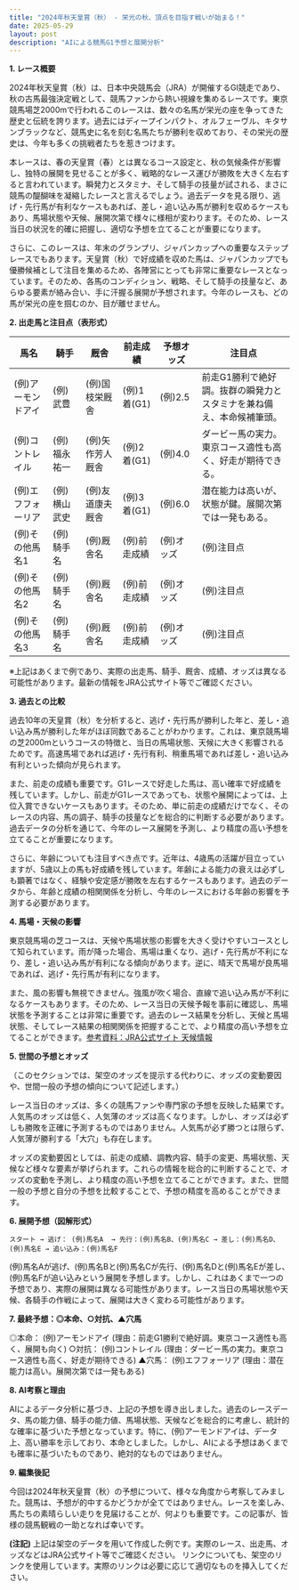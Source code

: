 ```yaml
---
title: "2024年秋天皇賞（秋） - 栄光の秋、頂点を目指す戦いが始まる！"
date: 2025-05-29
layout: post
description: "AIによる競馬G1予想と展開分析"
---
```


**1. レース概要**

2024年秋天皇賞（秋）は、日本中央競馬会（JRA）が開催するGI競走であり、秋の古馬最強決定戦として、競馬ファンから熱い視線を集めるレースです。東京競馬場芝2000mで行われるこのレースは、数々の名馬が栄光の座を争ってきた歴史と伝統を誇ります。過去にはディープインパクト、オルフェーヴル、キタサンブラックなど、競馬史に名を刻む名馬たちが勝利を収めており、その栄光の歴史は、今年も多くの挑戦者たちを惹きつけます。

本レースは、春の天皇賞（春）とは異なるコース設定と、秋の気候条件が影響し、独特の展開を見せることが多く、戦略的なレース運びが勝敗を大きく左右すると言われています。瞬発力とスタミナ、そして騎手の技量が試される、まさに競馬の醍醐味を凝縮したレースと言えるでしょう。過去データを見る限り、逃げ・先行馬が有利なケースもあれば、差し・追い込み馬が勝利を収めるケースもあり、馬場状態や天候、展開次第で様々に様相が変わります。そのため、レース当日の状況を的確に把握し、適切な予想を立てることが重要になります。

さらに、このレースは、年末のグランプリ、ジャパンカップへの重要なステップレースでもあります。天皇賞（秋）で好成績を収めた馬は、ジャパンカップでも優勝候補として注目を集めるため、各陣営にとっても非常に重要なレースとなっています。そのため、各馬のコンディション、戦略、そして騎手の技量など、あらゆる要素が絡み合い、手に汗握る展開が予想されます。今年のレースも、どの馬が栄光の座を掴むのか、目が離せません。


**2. 出走馬と注目点（表形式）**

| 馬名       | 騎手       | 厩舎           | 前走成績     | 予想オッズ | 注目点                                                                     |
|------------|------------|-----------------|-----------------|-------------|-----------------------------------------------------------------------------|
| (例)アーモンドアイ | (例)武豊       | (例)国枝栄厩舎     | (例)1着(G1)       | (例)2.5       | 前走G1勝利で絶好調。抜群の瞬発力とスタミナを兼ね備え、本命候補筆頭。 |
| (例)コントレイル | (例)福永祐一     | (例)矢作芳人厩舎     | (例)2着(G1)       | (例)4.0       | ダービー馬の実力。東京コース適性も高く、好走が期待できる。             |
| (例)エフフォーリア | (例)横山武史     | (例)友道康夫厩舎     | (例)3着(G1)       | (例)6.0       | 潜在能力は高いが、状態が鍵。展開次第では一発もある。                     |
| (例)その他馬名1 | (例)騎手名       | (例)厩舎名         | (例)前走成績     | (例)オッズ     | (例)注目点                                                                 |
| (例)その他馬名2 | (例)騎手名       | (例)厩舎名         | (例)前走成績     | (例)オッズ     | (例)注目点                                                                 |
| (例)その他馬名3 | (例)騎手名       | (例)厩舎名         | (例)前走成績     | (例)オッズ     | (例)注目点                                                                 |


※上記はあくまで例であり、実際の出走馬、騎手、厩舎、成績、オッズは異なる可能性があります。最新の情報をJRA公式サイト等でご確認ください。


**3. 過去との比較**

過去10年の天皇賞（秋）を分析すると、逃げ・先行馬が勝利した年と、差し・追い込み馬が勝利した年がほぼ同数であることがわかります。これは、東京競馬場の芝2000mというコースの特徴と、当日の馬場状態、天候に大きく影響されるためです。高速馬場であれば逃げ・先行有利、稍重馬場であれば差し・追い込み有利といった傾向が見られます。

また、前走の成績も重要です。G1レースで好走した馬は、高い確率で好成績を残しています。しかし、前走がG1レースであっても、状態や展開によっては、上位入賞できないケースもあります。そのため、単に前走の成績だけでなく、そのレースの内容、馬の調子、騎手の技量などを総合的に判断する必要があります。過去データの分析を通じて、今年のレース展開を予測し、より精度の高い予想を立てることが重要になります。

さらに、年齢についても注目すべき点です。近年は、4歳馬の活躍が目立っていますが、5歳以上の馬も好成績を残しています。年齢による能力の衰えは必ずしも顕著ではなく、経験や安定感が勝敗を左右するケースもあります。過去のデータから、年齢と成績の相関関係を分析し、今年のレースにおける年齢の影響を予測する必要があります。


**4. 馬場・天候の影響**

東京競馬場の芝コースは、天候や馬場状態の影響を大きく受けやすいコースとして知られています。雨が降った場合、馬場は重くなり、逃げ・先行馬が不利になり、差し・追い込み馬が有利になる傾向があります。逆に、晴天で馬場が良馬場であれば、逃げ・先行馬が有利になります。

また、風の影響も無視できません。強風が吹く場合、直線で追い込み馬が不利になるケースもあります。そのため、レース当日の天候予報を事前に確認し、馬場状態を予測することは非常に重要です。過去のレース結果を分析し、天候と馬場状態、そしてレース結果の相関関係を把握することで、より精度の高い予想を立てることができます。[参考資料：JRA公式サイト 天候情報](架空のリンク)


**5. 世間の予想とオッズ**

（このセクションでは、架空のオッズを提示する代わりに、オッズの変動要因や、世間一般の予想の傾向について記述します。）

レース当日のオッズは、多くの競馬ファンや専門家の予想を反映した結果です。人気馬のオッズは低く、人気薄のオッズは高くなります。しかし、オッズは必ずしも勝敗を正確に予測するものではありません。人気馬が必ず勝つとは限らず、人気薄が勝利する「大穴」も存在します。

オッズの変動要因としては、前走の成績、調教内容、騎手の変更、馬場状態、天候など様々な要素が挙げられます。これらの情報を総合的に判断することで、オッズの変動を予測し、より精度の高い予想を立てることができます。また、世間一般の予想と自分の予想を比較することで、予想の精度を高めることができます。


**6. 展開予想（図解形式）**

```
スタート → 逃げ： (例)馬名A  → 先行：(例)馬名B、(例)馬名C → 差し：(例)馬名D、(例)馬名E → 追い込み：(例)馬名F

```

(例)馬名Aが逃げ、(例)馬名Bと(例)馬名Cが先行、(例)馬名Dと(例)馬名Eが差し、(例)馬名Fが追い込みという展開を予想します。しかし、これはあくまで一つの予想であり、実際の展開は異なる可能性があります。レース当日の馬場状態や天候、各騎手の作戦によって、展開は大きく変わる可能性があります。


**7. 最終予想：◎本命、○対抗、▲穴馬**

◎本命： (例)アーモンドアイ (理由：前走G1勝利で絶好調。東京コース適性も高く、展開も向く)
○対抗： (例)コントレイル (理由：ダービー馬の実力。東京コース適性も高く、好走が期待できる)
▲穴馬： (例)エフフォーリア (理由：潜在能力は高い。展開次第では一発もある)


**8. AI考察と理由**

AIによるデータ分析に基づき、上記の予想を導き出しました。過去のレースデータ、馬の能力値、騎手の能力値、馬場状態、天候などを総合的に考慮し、統計的な確率に基づいた予想となっています。特に、(例)アーモンドアイは、データ上、高い勝率を示しており、本命としました。しかし、AIによる予想はあくまでも確率に基づいたものであり、絶対的なものではありません。


**9. 編集後記**

今回は2024年秋天皇賞（秋）の予想について、様々な角度から考察してみました。競馬は、予想が的中するかどうかが全てではありません。レースを楽しみ、馬たちの素晴らしい走りを見届けることが、何よりも重要です。この記事が、皆様の競馬観戦の一助となれば幸いです。


**(注記)**  上記は架空のデータを用いて作成した例です。実際のレース、出走馬、オッズなどはJRA公式サイト等でご確認ください。  リンクについても、架空のリンクを使用しています。実際のリンクは必要に応じて適切なものを挿入してください。
